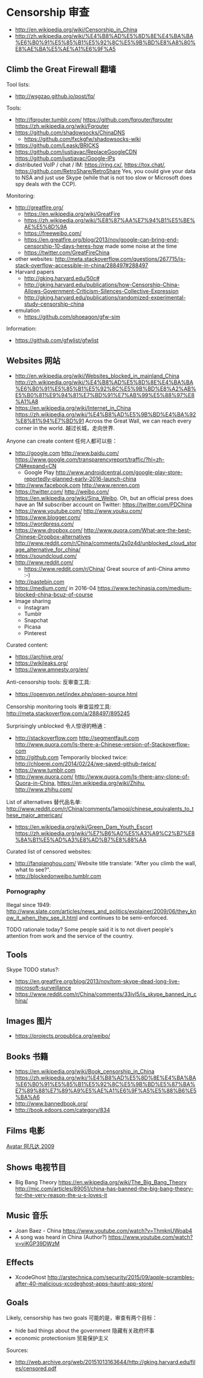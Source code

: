 # Censorship 审查

- <http://en.wikipedia.org/wiki/Censorship_in_China>
- <http://zh.wikipedia.org/wiki/%E4%B8%AD%E5%8D%8E%E4%BA%BA%E6%B0%91%E5%85%B1%E5%92%8C%E5%9B%BD%E8%A8%80%E8%AE%BA%E5%AE%A1%E6%9F%A5>

## Climb the Great Firewall 翻墙

Tool lists:

- <http://wsgzao.github.io/post/fq/>

Tools:

- <http://fqrouter.tumblr.com/> <https://github.com/fqrouter/fqrouter> <https://zh.wikipedia.org/wiki/Fqrouter>
- <https://github.com/shadowsocks/ChinaDNS>
    - <https://github.com/fxckgfw/shadowsocks-wiki>
- <https://github.com/Leask/BRICKS>
- <https://github.com/justjavac/ReplaceGoogleCDN> <https://github.com/justjavac/Google-IPs>
- distributed VoIP / chat / IM: <https://ring.cx/>,  <https://tox.chat/>, <https://github.com/RetroShare/RetroShare> Yes, you could give your data to NSA and just use Skype (while that is not too slow or Microsoft does spy deals with the CCP).

Monitoring:

-   <http://greatfire.org/>
    - <https://en.wikipedia.org/wiki/GreatFire>
    - <https://zh.wikipedia.org/wiki/%E8%87%AA%E7%94%B1%E5%BE%AE%E5%8D%9A>
    - <https://freeweibo.com/>
    - <https://en.greatfire.org/blog/2013/nov/google-can-bring-end-censorship-10-days-heres-how> made some noise at the time
    - <https://twitter.com/GreatFireChina>
-   other websites: http://meta.stackoverflow.com/questions/267715/is-stack-overflow-accessible-in-china/288497#288497
-   Harvard papers
    - <http://gking.harvard.edu/50c#>
    - <http://gking.harvard.edu/publications/how-Censorship-China-Allows-Government-Criticism-Silences-Collective-Expression>
    - <http://gking.harvard.edu/publications/randomized-experimental-study-censorship-china>
-   emulation
    - <https://github.com/phoeagon/gfw-sim>

Information:

- <https://github.com/gfwlist/gfwlist>

## Websites 网站

- <http://en.wikipedia.org/wiki/Websites_blocked_in_mainland_China> <http://zh.wikipedia.org/wiki/%E4%B8%AD%E5%8D%8E%E4%BA%BA%E6%B0%91%E5%85%B1%E5%92%8C%E5%9B%BD%E8%A2%AB%E5%B0%81%E9%94%81%E7%BD%91%E7%AB%99%E5%88%97%E8%A1%A8>
- <https://en.wikipedia.org/wiki/Internet_in_China> <https://zh.wikipedia.org/wiki/%E4%B8%AD%E5%9B%BD%E4%BA%92%E8%81%94%E7%BD%91> Across the Great Wall, we can reach every corner in the world. 越过长城，走向世界.

Anyone can create content 任何人都可以些：

-   <http://google.com> <http://www.baidu.com/> <https://www.google.com/transparencyreport/traffic/?hl=zh-CN#expand=CN>
    - Google Play <http://www.androidcentral.com/google-play-store-reportedly-planned-early-2016-launch-china>
-   <http://www.facebook.com> <http://www.renren.com>
-   <https://twitter.com/> <http://weibo.com/> <https://en.wikipedia.org/wiki/Sina_Weibo>. Oh, but an official press does have an 1M subscriber account on Twitter: <https://twitter.com/PDChina>
-   <https://www.youtube.com/> <http://www.youku.com/>
-   <https://www.blogger.com/>
-   <https://wordpress.com/>
-   <https://www.dropbox.com/> <http://www.quora.com/What-are-the-best-Chinese-Dropbox-alternatives>  <http://www.reddit.com/r/China/comments/2s0z4d/unblocked_cloud_storage_alternative_for_china/>
-   <https://soundcloud.com/>
-   <http://www.reddit.com/>
    - <https://www.reddit.com/r/China/> Great source of anti-China ammo :-)
-   <http://pastebin.com>
-   <https://medium.com/> in 2016-04 <https://www.techinasia.com/medium-blocked-china-bcuz-of-course>
-   Image sharing
    - Instagram
    - Tumblr
    - Snapchat
    - Picasa
    - Pinterest

Curated content:

- <https://archive.org/>
- <https://wikileaks.org/>
- <https://www.amnesty.org/en/>

Anti-censorship tools: 反审查工具:

- <https://openvpn.net/index.php/open-source.html>

Censorship monitoring tools 审查监控工具: <http://meta.stackoverflow.com/a/288497/895245>

Surprisingly unblocked 令人惊讶的畅通：

- <http://stackoverflow.com> <http://segmentfault.com> <http://www.quora.com/Is-there-a-Chinese-version-of-Stackoverflow-com>
- <http://github.com> Temporarily blocked twice: <http://chloerei.com/2014/02/24/we-saved-github-twice/>
- <https://www.tumblr.com>
- <http://www.quora.com/> <http://www.quora.com/Is-there-any-clone-of-Quora-in-China>, <https://en.wikipedia.org/wiki/Zhihu>, <http://www.zhihu.com/>

List of alternatives 替代品名单: <http://www.reddit.com/r/China/comments/1amoqj/chinese_equivalents_to_these_major_american/>

- <https://en.wikipedia.org/wiki/Green_Dam_Youth_Escort> <https://zh.wikipedia.org/wiki/%E7%B6%A0%E5%A3%A9%C2%B7%E8%8A%B1%E5%AD%A3%E8%AD%B7%E8%88%AA>

Curated list of censored websites:

- <http://fanqianghou.com/> Website title translate: "After you climb the wall, what to see?".
- <http://blockedonweibo.tumblr.com>

### Pornography

Illegal since 1949: <http://www.slate.com/articles/news_and_politics/explainer/2009/06/they_know_it_when_they_see_it.html> and continues to be semi-enforced.

TODO rationale today? Some people said it is to not divert people's attention from work and the service of the country.

## Tools

Skype TODO status?:

- <https://en.greatfire.org/blog/2013/nov/tom-skype-dead-long-live-microsoft-surveillance>
- <https://www.reddit.com/r/China/comments/33ivl5/is_skype_banned_in_china/>

## Images 图片

- <https://projects.propublica.org/weibo/>

## Books 书籍

- <https://en.wikipedia.org/wiki/Book_censorship_in_China> <https://zh.wikipedia.org/wiki/%E4%B8%AD%E5%8D%8E%E4%BA%BA%E6%B0%91%E5%85%B1%E5%92%8C%E5%9B%BD%E5%87%BA%E7%89%88%E7%89%A9%E5%AE%A1%E6%9F%A5%E5%88%B6%E5%BA%A6>
- <http://www.bannedbook.org/>
- <http://book.edoors.com/category/834>

## Films 电影

[Avatar 阿凡达 2009](http://en.wikipedia.org/wiki/Avatar_%282009_film%29)

## Shows 电视节目

- Big Bang Theory <https://en.wikipedia.org/wiki/The_Big_Bang_Theory> <http://mic.com/articles/89051/china-has-banned-the-big-bang-theory-for-the-very-reason-the-u-s-loves-it>

## Music 音乐

- Joan Baez - China <https://www.youtube.com/watch?v=ThmknUWoab4>
- A song was heard in China (Author?) <https://www.youtube.com/watch?v=viKGP39DWzM>

## Effects

- XcodeGhost <http://arstechnica.com/security/2015/09/apple-scrambles-after-40-malicious-xcodeghost-apps-haunt-app-store/>

## Goals

Likely, censorship has two goals 可能的是，审查有两个目标：

- hide bad things about the government 隐藏有关政府坏事
- economic protectionism 贸易保护主义

Sources:

- <http://web.archive.org/web/20151013163644/http://gking.harvard.edu/files/censored.pdf>
